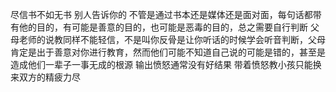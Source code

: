 尽信书不如无书
别人告诉你的 不管是通过书本还是媒体还是面对面，每句话都带有他的目的，有可能是善意的目的，也可能是恶毒的目的，总之需要自行判断
父母老师的说教同样不能轻信，不是叫你反骨是让你听话的时候学会听音判断，父母肯定是出于善意对你进行教育，然而他们可能不知道自己说的可能是错的，甚至是造成他们一辈子一事无成的根源
输出愤怒通常没有好结果
带着愤怒教小孩只能换来双方的精疲力尽
